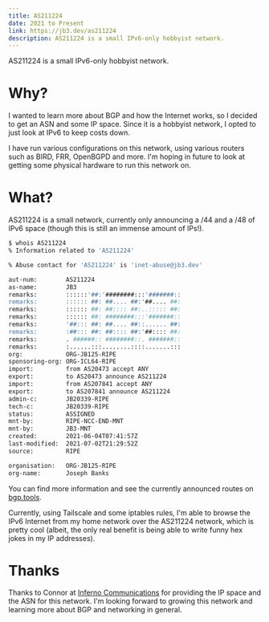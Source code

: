```yaml
---
title: AS211224
date: 2021 to Present
link: https://jb3.dev/as211224
description: AS211224 is a small IPv6-only hobbyist network.
---
```

AS211224 is a small IPv6-only hobbyist network.

# Why?

I wanted to learn more about BGP and how the Internet works, so I decided to get an ASN and some IP space. Since it is a hobbyist network, I opted to just look at IPv6 to keep costs down.

I have run various configurations on this network, using various routers such as BIRD, FRR, OpenBGPD and more. I'm hoping in future to look at getting some physical hardware to run this network on.

# What?

AS211224 is a small network, currently only announcing a /44 and a /48 of IPv6 space (though this is still an immense amount of IPs!).

```sh
$ whois AS211224
% Information related to 'AS211224'

% Abuse contact for 'AS211224' is 'inet-abuse@jb3.dev'

aut-num:        AS211224
as-name:        JB3
remarks:        ::::::'##:'########:::'#######::
remarks:        :::::: ##: ##.... ##:'##.... ##:
remarks:        :::::: ##: ##:::: ##:..::::: ##:
remarks:        :::::: ##: ########:::'#######::
remarks:        '##::: ##: ##.... ##::...... ##:
remarks:        :##::: ##: ##:::: ##:'##:::: ##:
remarks:        . ######:: ########::. #######::
remarks:        :......:::........::::.......:::
org:            ORG-JB125-RIPE
sponsoring-org: ORG-ICL64-RIPE
import:         from AS20473 accept ANY
export:         to AS20473 announce AS211224
import:         from AS207841 accept ANY
export:         to AS207841 announce AS211224
admin-c:        JB20339-RIPE
tech-c:         JB20339-RIPE
status:         ASSIGNED
mnt-by:         RIPE-NCC-END-MNT
mnt-by:         JB3-MNT
created:        2021-06-04T07:41:57Z
last-modified:  2021-07-02T21:29:52Z
source:         RIPE

organisation:   ORG-JB125-RIPE
org-name:       Joseph Banks
```

You can find more information and see the currently announced routes on [bgp.tools](https://bgp.tools/AS211224).

Currently, using Tailscale and some iptables rules, I'm able to browse the IPv6 Internet from my home network over the AS211224 network, which is pretty cool (albeit, the only real benefit is being able to write funny hex jokes in my IP addresses).

# Thanks

Thanks to Connor at [Inferno Communications](https://infernocomms.com/) for providing the IP space and the ASN for this network. I'm looking forward to growing this network and learning more about BGP and networking in general.
